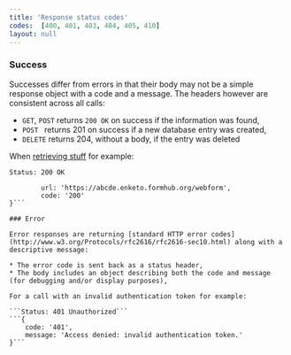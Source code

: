 ```yaml
---
title: 'Response status codes'
codes:  [400, 401, 403, 404, 405, 410]
layout: null
---
```


### Success

Successes differ from errors in that their body may not be a simple response object with a code and a message. The headers however are consistent across all calls:

* `GET`, `POST` returns `200 OK` on success if the information was found,
* `POST ` returns 201 on success if a new database entry was created,
* `DELETE` returns 204, without a body, if the entry was deleted

When [retrieving stuff](#get-a-survey-url) for example:

```Status: 200 OK```
```{
        url: 'https://abcde.enketo.formhub.org/webform',
        code: '200'
}```

### Error

Error responses are returning [standard HTTP error codes](http://www.w3.org/Protocols/rfc2616/rfc2616-sec10.html) along with a descriptive message:

* The error code is sent back as a status header,
* The body includes an object describing both the code and message (for debugging and/or display purposes),

For a call with an invalid authentication token for example:

```Status: 401 Unauthorized```
```{
    code: '401',
    message: 'Access denied: invalid authentication token.'
}```

